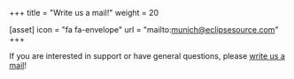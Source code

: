 +++
title = "Write us a mail!"
weight = 20

[asset]
  icon = "fa fa-envelope"
  url = "mailto:munich@eclipsesource.com"
+++

If you are interested in support or have general questions, please [write us a mail](mailto:munich@eclipsesource.com)!